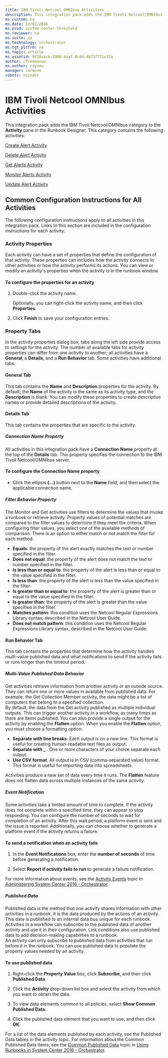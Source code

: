 ```yaml
---
title: IBM Tivoli Netcool OMNIbus Activities
description: This integration pack adds the IBM Tivoli Netcool/OMNIbus category to the Activity pane in the Runbook Designer.
ms.custom: na
ms.date: 12/02/2016
ms.prod: system-center-threshold
ms.reviewer: na
ms.suite: na
ms.technology: orchestrator
ms.tgt_pltfrm: na
ms.topic: article
ms.assetid: 9438aacb-3900-4aaf-8cd4-4b73f771c15a
author: cfreemanwa
ms.author: raynew
manager: carmonm
robots: noindex
---
```

# IBM Tivoli Netcool OMNIbus Activities

This integration pack adds the IBM Tivoli Netcool/OMNIbus category to the **Activity** pane in the Runbook Designer. This category contains the following activities:

[Create Alert Activity](create-alert-activity.md)

[Delete Alert Activity](delete-alert-activity.md)

[Get Alerts Activity](get-alerts-activity.md)

[Monitor Alerts Activity](monitor-alerts-activity.md)

[Update Alert Activity](update-alert-activity.md)

## Common Configuration Instructions for All Activities

The following configuration instructions apply to all activities in this integration pack. Links to this section are included in the configuration instructions for each activity.

### Activity Properties

Each activity can have a set of properties that define the configuration of that activity. These properties can includes how the activity connects to other activities or how the activity performs its actions. You can view or modify an activity's properties when the activity is in the runbook window.

#### To configure the properties for an activity

1.  Double-click the activity name.

    Optionally, you can right-click the activity name, and then click **Properties**.

2.  Click **Finish** to save your configuration entries.

### Property Tabs

In the activity properties dialog box, tabs along the left side provide access to settings for the activity. The number of available tabs for activity properties can differ from one activity to another; all activities have a **General**, a **Details**, and a **Run Behavior** tab. Some activities have additional tabs.

#### General Tab

This tab contains the **Name** and **Description** properties for the activity. By default, the **Name** of the activity is the same as its activity type, and the **Description** is blank. You can modify these properties to create descriptive names or provide detailed descriptions of the activity.

#### Details Tab

This tab contains the properties that are specific to the activity.

##### Connection Name Property

All activities in this integration pack have a **Connection Name** property at the top of the **Details** tab. This property specifies the connection to the IBM Tivoli Netcool/OMNIbus server.

#### To configure the Connection Name property

-   Click the ellipsis **(...)** button next to the **Name** field, and then select the applicable connection name.

##### Filter Behavior Property

The Monitor and Get activities use filters to determine the values that invoke a runbook or retrieve activity. Property values of potential matches are compared to the filter values to determine if they meet the criteria. When configuring filter values, you select one of the available methods of comparison. There is an option to either match or not match the filter for each method.

-   **Equals**: the property of the alert exactly matches the text or number specified in the filter.
-   **Does not equal**: the property of the alert does not match the text or number specified in the filter.
-   **Is less than or equal to**: the property of the alert is less than or equal to the value specified in the filter.
-   **Is less than**: the property of the alert is less than the value specified in the filter.
-   **Is greater than or equal to**: the property of the alert is greater than or equal to the value specified in the filter.
-   **Is greater than**: the property of the alert is greater than the value specified in the filter.
-   **Matches pattern**: this condition uses the Netcool Regular Expressions Library syntax, described in the Netcool User Guide.
-   **Does not match pattern**: this condition uses the Netcool Regular Expressions Library syntax, described in the Netcool User Guide.

#### Run Behavior Tab

This tab contains the properties that determine how the activity handles multi-value published data and what notifications to send if the activity fails or runs longer than the timeout period.

##### Multi-Value Published Data Behavior

Get activities retrieve information from another activity or an outside source. They can return one or more values in available from published data. For example, the Get Collection Member activity, the data might be a list of computers that belong to a specified collection.<br>By default, the data from the Get activity published as multiple individual outputs. This can trigger another activity in a workflow, as many times as there are items published. You can also provide a single output for the activity by enabling the **Flatten** option. When you enable the **Flatten** option, you must choose a formatting option:

-   **Separate with line breaks**. Each output is on a new line. This format is useful for creating human-readable text files as output.
-   **Separate with \_** . One or more characters of your choice separate each output.
-   **Use CSV format**. All output is in CSV (comma-separated value) format. This format is useful for importing data into spreadsheets.

Activities produce a new set of data every time it runs. The **Flatten** feature does not flatten data across multiple instances of the same activity.

##### Event Notification

Some activities take a limited amount of time to complete. If the activity does not complete within a specified time, they can appear to stop responding. You can configure the number of seconds to wait for completion of an activity. After this wait period, a platform event is sent and the issue is reported. Additionally, you can choose whether to generate a platform event if the activity returns a failure.

#### To send a notification when an activity fails

1.  In the **Event Notifications** box, enter the **number of seconds** of time before generating a notification.

2.  Select **Report if activity fails to run** to generate a failure notification.

For more information about events, see the [Activity Events](https://technet.microsoft.com/en-us/library/hh489611.aspx) topic in [Administering System Center 2016 - Orchestrator](https://technet.microsoft.com/en-us/library/hh674377.aspx).

##### Published Data

Published data is the method that one activity shares information with other activities in a runbook. It is the data produced by the actions of an activity. This data is published to an internal data bus unique for each runbook. Activities in a workflow can subscribe to the published data of another activity and use it in their configuration. Link conditions also use published data to add decision-making capabilities to a runbook.<br>An activity can only subscribe to published data from activities that run before it in the runbook. You can use published data to populate the property values needed by an activity.

#### To use published data

1.  Right-click the **Property Value** box, click **Subscribe**, and then click **Published Data**.

2.  Click the **Activity** drop-down list box and select the activity from which you want to obtain the data.

3.  To view data elements common to all policies, select **Show Common Published Data**.

4.  Click the published data element that you want to use, and then click **OK**.

For a list of the data elements published by each activity, see the Published Data tables in the activity topic. For information about the Common Published Data items, see the [Common Published Data](https://technet.microsoft.com/en-us/library/e339c027-4c69-43e5-a59b-ac7ea0a676c8#CommonPublishedData) topic in [Using Runbooks in System Center 2016 - Orchestrator](https://technet.microsoft.com/en-us/library/hh403791.aspx).
